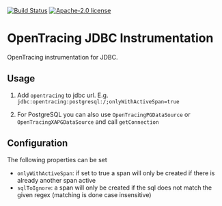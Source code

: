 [![Build Status](https://travis-ci.org/tobiasstadler/opentracing-jdbc.svg?branch=master)](https://travis-ci.org/tobiasstadler/opentracing-jdbc) [![Apache-2.0 license](https://img.shields.io/badge/license-Apache%202.0-blue.svg)](https://opensource.org/licenses/Apache-2.0)

# OpenTracing JDBC Instrumentation
OpenTracing instrumentation for JDBC.


## Usage

1. Add `opentracing` to jdbc url. E.g. `jdbc:opentracing:postgresql:/;onlyWithActiveSpan=true`

2. For PostgreSQL you can also use `OpenTracingPGDataSource` or `OpenTracingXAPGDataSource` and call `getConnection`

## Configuration

The following properties can be set
* `onlyWithActiveSpan`: if set to true a span will only be created if there is already another span active
* `sqlToIgnore`: a span will only be created if the sql does not match the given regex (matching is done case insensitive)
